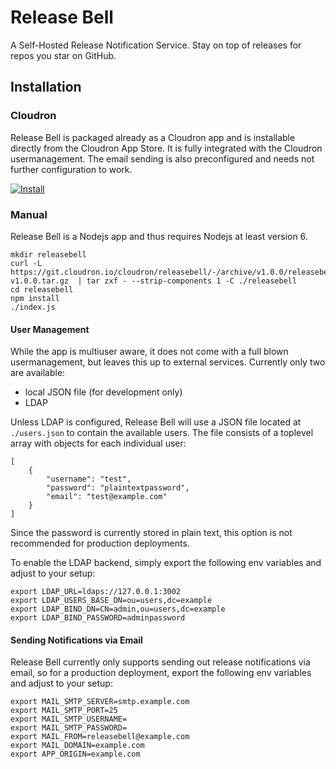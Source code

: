 # Release Bell

A Self-Hosted Release Notification Service. Stay on top of releases for repos you star on GitHub.

## Installation

### Cloudron

Release Bell is packaged already as a Cloudron app and is installable directly from the Cloudron App Store.
It is fully integrated with the Cloudron usermanagement. The email sending is also preconfigured and needs not further configuration to work.

[![Install](https://cloudron.io/img/button.svg)](https://cloudron.io/button.html?app=io.cloudron.releasebell)

### Manual

Release Bell is a Nodejs app and thus requires Nodejs at least version 6.

```
mkdir releasebell
curl -L https://git.cloudron.io/cloudron/releasebell/-/archive/v1.0.0/releasebell-v1.0.0.tar.gz  | tar zxf - --strip-components 1 -C ./releasebell
cd releasebell
npm install
./index.js
```

#### User Management

While the app is multiuser aware, it does not come with a full blown usermanagement, but leaves this up to external services.
Currently only two are available:
  * local JSON file (for development only)
  * LDAP

Unless LDAP is configured, Release Bell will use a JSON file located at `./users.json` to contain the available users.
The file consists of a toplevel array with objects for each individual user:
```
[
    {
        "username": "test",
        "password": "plaintextpassword",
        "email": "test@example.com"
    }
]
```
Since the password is currently stored in plain text, this option is not recommended for production deployments.

To enable the LDAP backend, simply export the following env variables and adjust to your setup:
```
export LDAP_URL=ldaps://127.0.0.1:3002
export LDAP_USERS_BASE_DN=ou=users,dc=example
export LDAP_BIND_DN=CN=admin,ou=users,dc=example
export LDAP_BIND_PASSWORD=adminpassword
```

#### Sending Notifications via Email

Release Bell currently only supports sending out release notifications via email, so for a production deployment, export the following env variables and adjust to your setup:
```
export MAIL_SMTP_SERVER=smtp.example.com
export MAIL_SMTP_PORT=25
export MAIL_SMTP_USERNAME=
export MAIL_SMTP_PASSWORD=
export MAIL_FROM=releasebell@example.com
export MAIL_DOMAIN=example.com
export APP_ORIGIN=example.com
```
